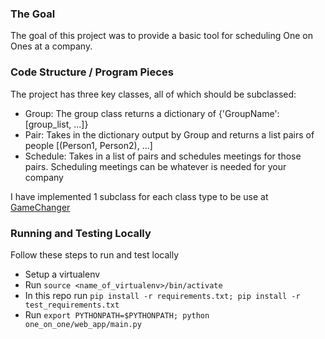 ### The Goal
The goal of this project was to provide a basic tool for scheduling One on Ones at a company.

### Code Structure / Program Pieces
The project has three key classes, all of which should be subclassed:
* Group: The group class returns a dictionary of {'GroupName': [group_list, ...]}
* Pair: Takes in the dictionary output by Group and returns a list pairs of people [(Person1, Person2), ...]
* Schedule: Takes in a list of pairs and schedules meetings for those pairs. Scheduling meetings can be whatever is needed for your company

I have implemented 1 subclass for each class type to be use at [GameChanger](gc.com)

### Running and Testing Locally
Follow these steps to run and test locally
* Setup a virtualenv
* Run `source <name_of_virtualenv>/bin/activate`
* In this repo run `pip install -r requirements.txt; pip install -r test_requirements.txt`
* Run `export PYTHONPATH=$PYTHONPATH; python one_on_one/web_app/main.py`

